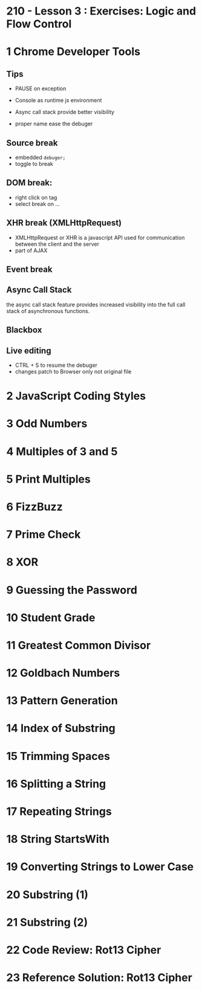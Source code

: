 210 - Lesson 3 : Exercises: Logic and Flow Control
====================================

# 1	Chrome Developer Tools

## Tips
- PAUSE on exception
- Console as runtime js environment

- Async call stack provide better visibility

- proper name ease the debuger



## Source break
- embedded `debuger;` 
- toggle to break

## DOM break: 
- right click on tag
- select break on ...


## XHR break (XMLHttpRequest)
- XMLHttpRequest or XHR is a javascript API used for communication between the client and the server
- part of AJAX

## Event break

## Async Call Stack
the async call stack feature provides increased visibility into the full call stack of asynchronous functions.

## Blackbox

## Live editing

- CTRL + S to resume the debuger
- changes patch to Browser only not original file 


# 2	JavaScript Coding Styles
# 3	Odd Numbers
# 4	Multiples of 3 and 5
# 5	Print Multiples
# 6	FizzBuzz
# 7	Prime Check
# 8	XOR
# 9	Guessing the Password
# 10	Student Grade
# 11	Greatest Common Divisor
# 12	Goldbach Numbers
# 13	Pattern Generation
# 14	Index of Substring
# 15	Trimming Spaces
# 16	Splitting a String
# 17	Repeating Strings
# 18	String StartsWith
# 19	Converting Strings to Lower Case
# 20 	Substring (1)
# 21	Substring (2)
# 22	Code Review: Rot13 Cipher
# 23	Reference Solution: Rot13 Cipher